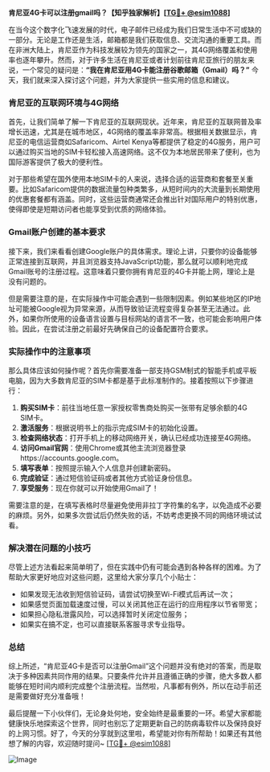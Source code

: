 **肯尼亚4G卡可以注册gmail吗？【知乎独家解析】[[TG💪+ @esim1088](https://t.me/s/esim1088)]**

在当今这个数字化飞速发展的时代，电子邮件已经成为我们日常生活中不可或缺的一部分。无论是工作还是生活，邮箱都是我们获取信息、交流沟通的重要工具。而在非洲大陆上，肯尼亚作为科技发展较为领先的国家之一，其4G网络覆盖和使用率也逐年攀升。然而，对于许多生活在肯尼亚或者计划前往肯尼亚旅行的朋友来说，一个常见的疑问是：**“我在肯尼亚用4G卡能注册谷歌邮箱（Gmail）吗？”** 今天，我们就来深入探讨这个问题，并为大家提供一些实用的信息和建议。

### 肯尼亚的互联网环境与4G网络

首先，让我们简单了解一下肯尼亚的互联网现状。近年来，肯尼亚的互联网普及率增长迅速，尤其是在城市地区，4G网络的覆盖率非常高。根据相关数据显示，肯尼亚的电信运营商如Safaricom、Airtel Kenya等都提供了稳定的4G服务，用户可以通过购买当地的SIM卡轻松接入高速网络。这不仅为本地居民带来了便利，也为国际游客提供了极大的便利性。

对于那些希望在国外使用本地SIM卡的人来说，选择合适的运营商和套餐至关重要。比如Safaricom提供的数据流量包种类繁多，从短时间内的大流量到长期使用的优惠套餐都有涵盖。同时，这些运营商通常还会推出针对国际用户的特别优惠，使得即使是短期访问者也能享受到优质的网络体验。

### Gmail账户创建的基本要求

接下来，我们来看看创建Google账户的具体需求。理论上讲，只要你的设备能够正常连接到互联网，并且浏览器支持JavaScript功能，那么就可以顺利地完成Gmail账号的注册过程。这意味着只要你拥有肯尼亚的4G卡并能上网，理论上是没有问题的。

但是需要注意的是，在实际操作中可能会遇到一些限制因素。例如某些地区的IP地址可能被Google视为异常来源，从而导致验证流程变得复杂甚至无法通过。此外，如果你所使用的设备语言设置与目标网站的语言不一致，也可能会影响用户体验。因此，在尝试注册之前最好先确保自己的设备配置符合要求。

### 实际操作中的注意事项

那么具体应该如何操作呢？首先你需要准备一部支持GSM制式的智能手机或平板电脑，因为大多数肯尼亚的SIM卡都是基于此标准制作的。接着按照以下步骤进行：

1. **购买SIM卡**：前往当地任意一家授权零售商处购买一张带有足够余额的4G SIM卡。
2. **激活服务**：根据说明书上的指示完成SIM卡的初始化设置。
3. **检查网络状态**：打开手机上的移动网络开关，确认已经成功连接至4G网络。
4. **访问Gmail官网**：使用Chrome或其他主流浏览器登录https://accounts.google.com。
5. **填写表单**：按照提示输入个人信息并创建新密码。
6. **完成验证**：通过短信验证码或者其他方式验证身份信息。
7. **享受服务**：现在你就可以开始使用Gmail了！

需要注意的是，在填写表格时尽量避免使用非拉丁字符集的名字，以免造成不必要的麻烦。另外，如果多次尝试后仍然失败的话，不妨考虑更换不同的网络环境试试看。

### 解决潜在问题的小技巧

尽管上述方法看起来简单明了，但在实践中仍有可能会遇到各种各样的困难。为了帮助大家更好地应对这些问题，这里给大家分享几个小贴士：

- 如果发现无法收到短信验证码，请尝试切换至Wi-Fi模式后再试一次；
- 如果感觉页面加载速度过慢，可以关闭其他正在运行的应用程序以节省带宽；
- 如果担心隐私泄露风险，可以选择暂时关闭定位服务；
- 如果实在搞不定，也可以直接联系客服寻求专业指导。

### 总结

综上所述，“肯尼亚4G卡是否可以注册Gmail”这个问题并没有绝对的答案，而是取决于多种因素共同作用的结果。只要条件允许并且遵循正确的步骤，绝大多数人都能够在短时间内顺利完成整个注册流程。当然啦，凡事都有例外，所以在动手前还是需要做好充分准备哦！

最后提醒一下小伙伴们，无论身处何地，安全始终是最重要的一环。希望大家都能健康快乐地探索这个世界，同时也别忘了定期更新自己的防病毒软件以及保持良好的上网习惯。好了，今天的分享就到这里啦，希望能对你有所帮助！如果还有其他想了解的内容，欢迎随时提问~ [[TG💪+ @esim1088](https://t.me/s/esim1088)] 

![Image](https://i.postimg.cc/4NQfJmqS/Snipaste-2025-05-13-00-14-12.png)